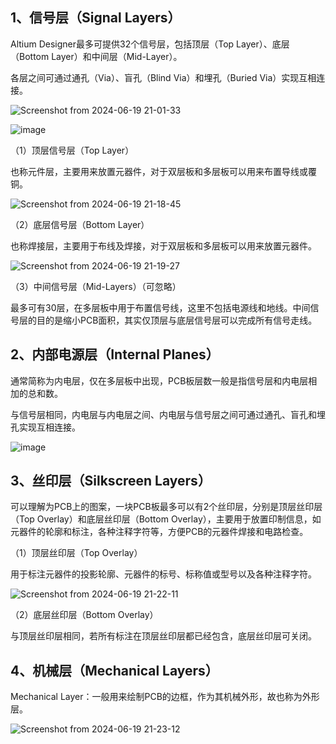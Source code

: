## 1、信号层（Signal Layers）

Altium Designer最多可提供32个信号层，包括顶层（Top Layer）、底层（Bottom Layer）和中间层（Mid-Layer）。

各层之间可通过通孔（Via）、盲孔（Blind Via）和埋孔（Buried Via）实现互相连接。

![Screenshot from 2024-06-19 21-01-33](https://github.com/countsp/PCB_design/assets/102967883/b923af62-c484-43fe-afe6-ead770e37de7)

![image](https://github.com/countsp/PCB_design/assets/102967883/5e54680f-bf73-4ae2-a4b0-dbe94b2b45af)

（1）顶层信号层（Top Layer）

也称元件层，主要用来放置元器件，对于双层板和多层板可以用来布置导线或覆铜。

![Screenshot from 2024-06-19 21-18-45](https://github.com/countsp/PCB_design/assets/102967883/a6b40fa5-88e2-4259-b226-3fa28cbd82a5)

（2）底层信号层（Bottom Layer）

也称焊接层，主要用于布线及焊接，对于双层板和多层板可以用来放置元器件。

![Screenshot from 2024-06-19 21-19-27](https://github.com/countsp/PCB_design/assets/102967883/191a7df0-7905-4b43-98a9-e82264b9fa11)

（3）中间信号层（Mid-Layers）（可忽略）

最多可有30层，在多层板中用于布置信号线，这里不包括电源线和地线。中间信号层的目的是缩小PCB面积，其实仅顶层与底层信号层可以完成所有信号走线。

## 2、内部电源层（Internal Planes）

通常简称为内电层，仅在多层板中出现，PCB板层数一般是指信号层和内电层相加的总和数。

与信号层相同，内电层与内电层之间、内电层与信号层之间可通过通孔、盲孔和埋孔实现互相连接。

![image](https://github.com/countsp/PCB_design/assets/102967883/7e70e261-b360-4d02-a00f-8e3b89cd7ff5)



## 3、丝印层（Silkscreen Layers）

可以理解为PCB上的图案，一块PCB板最多可以有2个丝印层，分别是顶层丝印层（Top Overlay）和底层丝印层（Bottom Overlay），主要用于放置印制信息，如元器件的轮廓和标注，各种注释字符等，方便PCB的元器件焊接和电路检查。

（1）顶层丝印层（Top Overlay）

用于标注元器件的投影轮廓、元器件的标号、标称值或型号以及各种注释字符。

![Screenshot from 2024-06-19 21-22-11](https://github.com/countsp/PCB_design/assets/102967883/4de6a9c6-0e22-491d-8c2c-c598f8b8f3de)

（2）底层丝印层（Bottom Overlay）

与顶层丝印层相同，若所有标注在顶层丝印层都已经包含，底层丝印层可关闭。


## 4、机械层（Mechanical Layers）

Mechanical Layer：一般用来绘制PCB的边框，作为其机械外形，故也称为外形层。

![Screenshot from 2024-06-19 21-23-12](https://github.com/countsp/PCB_design/assets/102967883/7c0ba8df-1a8a-43d4-a5d6-de02575a6201)
